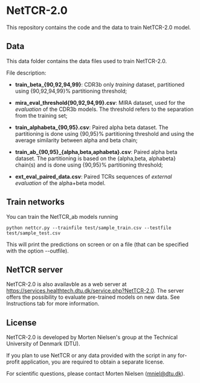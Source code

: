 # NetTCR-2.0
This repository contains the code and the data to train NetTCR-2.0 model.

## Data
This data folder contains the data files used to train NetTCR-2.0.

File description:
- **train_beta_{90,92,94,99}**: CDR3b only *training* dataset, partitioned using {90,92,94,99}% partitioning threshold;

- **mira_eval_threshold{90,92,94,99}.csv**: MIRA dataset, used for the *evaluation* of the CDR3b models. The threshold refers to the separation from the training set; 

- **train_alphabeta_{90,95}.csv**: Paired alpha beta dataset. The partitioning is done using {90,95}% partitioning threshold and using the average similarity between alpha and beta chain;

- **train_ab_{90,95}_{alpha,beta,aphabeta}.csv**: Paired alpha beta dataset. The partitioning is based on the {alpha,beta, alphabeta} chain(s) and is done using {90,95}% partitioning threshold;

- **ext_eval_paired_data.csv**: Paired TCRs sequences of *external evaluation* of the alpha+beta model.

## Train networks

You can train the NetTCR_ab models running

`python nettcr.py --trainfile test/sample_train.csv --testfile test/sample_test.csv`

This will print the predictions on screen or on a file (that can be specified with the option --outfile).

## NetTCR server
NetTCR-2.0 is also availavble as a web server at https://services.healthtech.dtu.dk/service.php?NetTCR-2.0.
The server offers the possibility to evaluate pre-trained models on new data. See Instructions tab for more information.

## License 
NetTCR-2.0 is developed by Morten Nielsen's group at the Technical University of Denmark (DTU).

If you plan to use NetTCR or any data provided with the script in any for-profit application, you are required to obtain a separate license. 

For scientific questions, please contact Morten Nielsen (mniel@dtu.dk).
